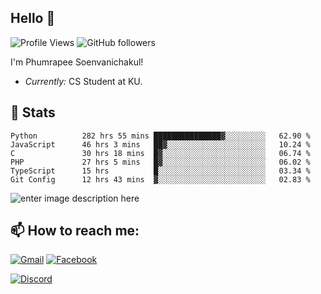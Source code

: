
<h2>Hello 👋</h2> 

![Profile Views](https://komarev.com/ghpvc/?username=Homiez09&label=Profile%20views&color=0e75b6&style=flat)
![GitHub followers](https://img.shields.io/github/followers/HomieZ09.svg?style=social&label=Follow)


I'm Phumrapee Soenvanichakul!

- <i>Currently:</i> CS Student at KU.

<h2>👀 Stats</h2>

<!--START_SECTION:waka-->

```text
Python          282 hrs 55 mins ███████████████▓░░░░░░░░░   62.90 %
JavaScript      46 hrs 3 mins   ██▓░░░░░░░░░░░░░░░░░░░░░░   10.24 %
C               30 hrs 18 mins  █▓░░░░░░░░░░░░░░░░░░░░░░░   06.74 %
PHP             27 hrs 5 mins   █▓░░░░░░░░░░░░░░░░░░░░░░░   06.02 %
TypeScript      15 hrs          █░░░░░░░░░░░░░░░░░░░░░░░░   03.34 %
Git Config      12 hrs 43 mins  ▓░░░░░░░░░░░░░░░░░░░░░░░░   02.83 %
```

<!--END_SECTION:waka-->

![enter image description here](https://wakatime.com/share/@HomieZ09/fcba30a3-918c-4be0-90f0-55c812c2af6c.svg)

<h2>📫 How to reach me:</h2>

<a href="mailto:phumrapeesoen1@gmail.com">![Gmail](https://img.shields.io/badge/Gmail-D14836?style=for-the-badge&logo=gmail&logoColor=white)</a> 
<a href="https://web.facebook.com/phumrapee.soenvanichakul.3/">![Facebook](https://img.shields.io/badge/Facebook-4267B2?style=for-the-badge&logo=facebook&logoColor=white)</a>

<a href="https://discord.gg/EWnAEUtFVm">![Discord](https://discord.c99.nl/widget/theme-1/297740667784921089.png)</a> 
